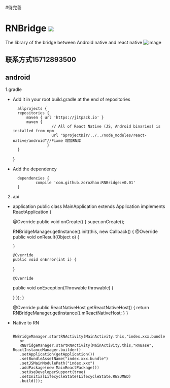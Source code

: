 #待完善
# RNBridge [![](https://jitpack.io/v/zorozhao/RNBridge.svg)](https://jitpack.io/#zorozhao/RNBridge)
The library of the bridge between Android native and react native
![image](http://oss-update.g-netlink.net/other/weixin_photo/WechatIMG876.jpeg)
## 联系方式15712893500
## android

1.gradle

* Add it in your root build.gradle at the end of repositories

    	allprojects {
		repositories {
			maven { url 'https://jitpack.io' }
			maven {
        			   // All of React Native (JS, Android binaries) is installed from npm
     			       url "$projectDir/../../node_modules/react-native/android"//Fixme 增加RN库
       				 }
		}
	}
    	
* Add the dependency

		dependencies {
	    	    compile 'com.github.zorozhao:RNBridge:v0.01'
		}
   
 2. api
 
   * application
  	 public class MainApplication extends Application implements ReactApplication {
   
  	 @Override
  	 public void onCreate() {
  	 super.onCreate();
   
  	 RNBridgeManager.getInstance().init(this, new Callback() {
   		@Override
   		public void onResult(Object o) {
   
  		 }
   
  		 @Override
  		 public void onError(int i) {
   
  	 }
   
  		 @Override
   		public void onException(Throwable throwable) {
   
   		}
  	 });
   	}
   
   		@Override
   		public ReactNativeHost getReactNativeHost() {
   			return RNBridgeManager.getInstance().mReactNativeHost;
   		}
  	 }
   * Native  to RN
   
            RNBridgeManager.startRNActivity(MainActivity.this,"index.xxx.bundle","index.xxx","RnBase");
            or
            RNBridgeManager.startRNActivity(MainActivity.this,"RnBase", ReactInstanceManager.builder()
            .setApplication(getApplication())
            .setBundleAssetName("index.xxx.bundle")
            .setJSMainModulePath("index.xxx")
            .addPackage(new MainReactPackage())
            .setUseDeveloperSupport(true)
            .setInitialLifecycleState(LifecycleState.RESUMED)
            .build());
